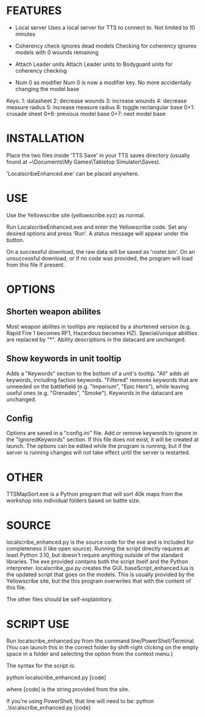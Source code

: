 # FEATURES

* Local server
Uses a local server for TTS to connect to. Not limited to 10 minutes

* Coherency check ignores dead models
Checking for coherency ignores models with 0 wounds remaining

* Attach Leader units
Attach Leader units to Bodyguard units for coherency checking

* Num 0 as modifier
Num 0 is now a modifier key. No more accidentally changing the model base

Keys:
1: datasheet
2: decrease wounds
3: increase wounds
4: decrease measure radius
5: increase measure radius
8: toggle rectangular base
0+1: crusade sheet
0+6: previous model base
0+7: next model base


# INSTALLATION

Place the two files inside 'TTS Save' in your TTS saves directory (usually found at ~\Documents\My Games\Tabletop Simulator\Saves).

'LocalscribeEnhanced.exe' can be placed anywhere.


# USE

Use the Yellowscribe site (yellowscribe.xyz) as normal.

Run LocalscribeEnhanced.exe and enter the Yellowscribe code. Set any desired options and press 'Run'. A status message will appear under the button.

On a successful download, the raw data will be saved as 'roster.bin'. On an unsuccessful download, or if no code was provided, the program will load from this file if present.


# OPTIONS

## Shorten weapon abilites

Most weapon abilites in tooltips are replaced by a shortened version (e.g. Rapid Fire 1 becomes RF1, Hazardous becomes HZ). Special/unique abilities are replaced by "*". Ability descriptions in the datacard are unchanged.

## Show keywords in unit tooltip

Adds a "Keywords" section to the bottom of a unit's tooltip. "All" adds all keywords, including faction keywords. "Filtered" removes keywords that are unneeded on the battlefield (e.g. "Imperium", "Epic Hero"), while leaving useful ones (e.g. "Grenades", "Smoke"). Keywords in the datacard are unchanged.

## Config

Options are saved in a "config.ini" file. Add or remove keywords to ignore in the "IgnoredKeywords" section. If this file does not exist, it will be created at launch. The options can be edited while the program is running, but if the server is running changes will not take effect until the server is restarted.


# OTHER

TTSMapSort.exe is a Python program that will sort 40k maps from the workshop into individual folders based on battle size.


# SOURCE

localscribe_enhanced.py is the source code for the exe and is included for completeness (I like open source). Running the script directly requires at least Python 3.10, but doesn't require anything outside of the standard libraries. The exe provided contains both the script itself and the Python interpreter.
localscribe_gui.py creates the GUI.
baseScript_enhanced.lua is the updated script that goes on the models. This is usually provided by the Yellowscribe site, but the this program overwrites that with the content of this file.

The other files should be self-explainitory.


# SCRIPT USE

Run localscribe_enhanced.py from the command line/PowerShell/Terminal. (You can launch this in the correct folder by shift-right clicking on the empty space in a folder and selecting the option from the context menu.)

The syntax for the script is:

python localscribe_enhanced.py [code]

where [code] is the string provided from the site.

If you're using PowerShell, that line will need to be:
python .\localscribe_enhanced.py [code]
